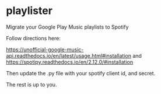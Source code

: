 # playlister

Migrate your Google Play Music playlists to Spotify

Follow directions here:

https://unofficial-google-music-api.readthedocs.io/en/latest/usage.html#installation
and
https://spotipy.readthedocs.io/en/2.12.0/#installation

Then update the .py file with your spotify client id, and secret.

The rest is up to you.
